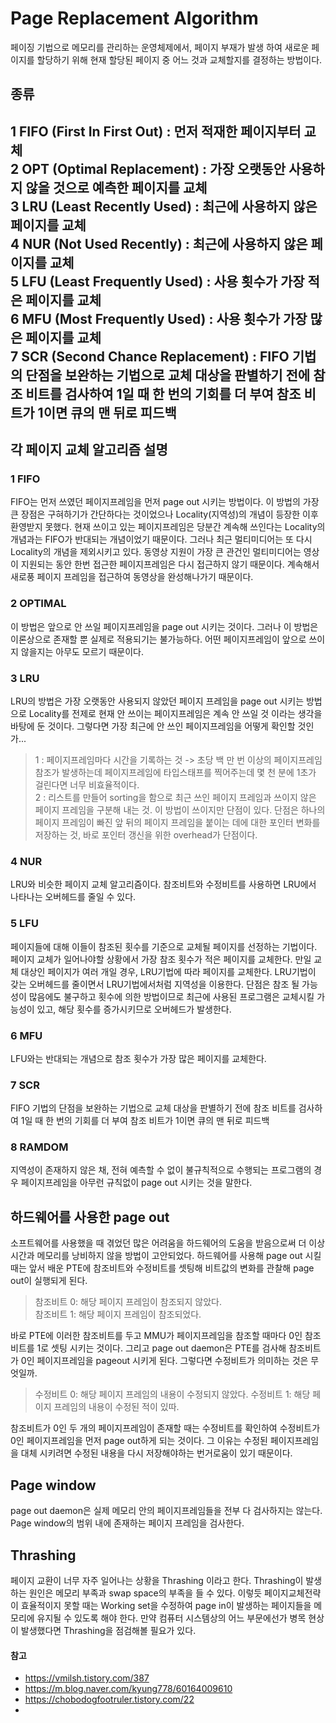 # Page Replacement Algorithm

페이징 기법으로 메모리를 관리하는 운영체제에서, 페이지 부재가 발생 하여 새로운 페이지를 할당하기 위해 현재 할당된 페이지 중 어느 것과 교체할지를 결정하는 방법이다.

## 종류
> 
1 FIFO (First In First Out)       : 먼저 적재한 페이지부터 교체<br>
2 OPT (Optimal Replacement)       : 가장 오랫동안 사용하지 않을 것으로 예측한 페이지를 교체<br>
3 LRU (Least Recently Used)       : 최근에 사용하지 않은 페이지를 교체<br>
4 NUR (Not Used Recently)         : 최근에 사용하지 않은 페이지를 교체<br>
5 LFU (Least Frequently Used)     : 사용 횟수가 가장 적은 페이지를 교체<br>
6 MFU (Most Frequently Used)      : 사용 횟수가 가장 많은 페이지를 교체<br>
7 SCR (Second Chance Replacement) : FIFO 기법의 단점을 보완하는 기법으로 교체 대상을 판별하기 전에 참조 비트를 
검사하여 1일 때 한 번의 기회를 더 부여 참조 비트가 1이면 큐의 맨 뒤로 피드백
------

## 각 페이지 교체 알고리즘 설명

### 1 FIFO

FIFO는 먼저 쓰였던 페이지프레임을 먼저 page out 시키는 방법이다. 이 방법의 가장 큰 장점은 구혀하기가 간단하다는 것이었으나 Locality(지역성)의 개념이 등장한 이후 환영받지 못했다. 현재 쓰이고 있는 페이지프레임은 당분간 계속해 쓰인다는 Locality의 개념과는 FIFO가 반대되는 개념이었기 때문이다. 그러나 최근 멀티미디어는 또 다시 Locality의 개념을 제외시키고 있다. 동영상 지원이 가장 큰 관건인 멀티미디어는 영상이 지원되는 동안 한번 접근한 페이지프레임은 다시 접근하지 않기 때문이다. 계속해서 새로풍 페이지 프레임을 접근하여 동영상을 완성해나가기 때문이다.

### 2 OPTIMAL

이 방법은 앞으로 안 쓰일 페이지프레임을 page out 시키는 것이다. 그러나 이 방법은 이론상으로 존재할 뿐 실제로 적용되기는 불가능하다. 어떤 페이지프레임이 앞으로 쓰이지 않을지는 아무도 모르기 때문이다.

### 3 LRU

LRU의 방법은 가장 오랫동안 사용되지 않았던 페이지 프레임을 page out 시키는 방법으로 Locality를 전제로 현재 안 쓰이는 페이지프레임은 계속 안 쓰일 것 이라는 생각을 바탕에 둔 것이다.
그렇다면 가장 최근에 안 쓰인 페이지프레임을 어떻게 확인할 것인가...
> 1 : 페이지프레임마다 시간을 기록하는 것 -> 초당 백 만 번 이상의 페이지프레임참조가 발생하는데 페이지프레임에 타입스태프를 찍어주는데 몇 천 분에 1초가 걸린다면 너무 비효율적이다. <br>
2 : 리스트를 만들어 sorting을 함으로 최근 쓰인 페이지 프레임과 쓰이지 않은 페이지 프레임을 구분해 내는 것. 이 방법이 쓰이지만 단점이 있다. 단점은 하나의 페이지 프레임이 빠진 앞 뒤의 페이지 프레임을 붙이는 데에 대한 포인터 변화를 저장하는 것, 바로 포인터 갱신을 위한 overhead가 단점이다.

### 4 NUR

LRU와 비슷한 페이지 교체 알고리즘이다. 참조비트와 수정비트를 사용하면 LRU에서 나타나는 오버헤드를 줄일 수 있다.

### 5 LFU

페이지들에 대해 이들이 참조된 횟수를 기준으로 교체될 페이지를 선정하는 기법이다. 페이지 교체가 일어나야할 상황에서 가장 참조 횟수가 적은 페이지를 교체한다. 만일 교체 대상인 페이지가 여러 개일 경우, LRU기법에 따라 페이지를 교체한다.
LRU기법이 갖는 오버헤드를 줄이면서 LRU기법에서처럼 지역성을 이용한다. 단점은 참조 될 가능성이 많음에도 불구하고 횟수에 의한 방법이므로 최근에 사용된 프로그램은 교체시킬 가능성이 있고, 해당 횟수를 증가시키므로 오버헤드가 발생한다.

### 6 MFU

LFU와는 반대되는 개념으로 참조 횟수가 가장 많은 페이지를 교체한다.

### 7 SCR

FIFO 기법의 단점을 보완하는 기법으로 교체 대상을 판별하기 전에 참조 비트를 검사하여 1일 때 한 번의 기회를 더 부여 참조 비트가 1이면 큐의 맨 뒤로 피드백

### 8 RAMDOM

지역성이 존재하지 않은 채, 전혀 예측할 수 없이 불규칙적으로 수행되는 프로그램의 경우 페이지프레임을 아무런 규칙없이 page out 시키는 것을 말한다.

## 하드웨어를 사용한 page out

소프트웨어를 사용했을 때 겪었던 많은 어려움을 하드웨어의 도움을 받음으로써 더 이상 시간과 메모리를 낭비하지 않을 방법이 고안되었다. 하드웨어를 사용해 page out 시킬 때는 앞서 배운 PTE에 참조비트와 수정비트를 셋팅해 비트값의 변화를 관찰해 page out이 실행되게 된다.

> 참조비트 0: 해당 페이지 프레임이 참조되지 않았다. <br>
참조비트 1: 해당 페이지 프레임이 참조되었다.

바로 PTE에 이러한 참조비트를 두고 MMU가 페이지프레임을 참조할 때마다 0인 참조비트를 1로 셋팅 시키는 것이다. 그리고 page out daemon은 PTE를 검사해 참조비트가 0인 페이지프레임을 pageout 시키게 된다. 그렇다면 수정비트가 의미하는 것은 무엇일까.

> 수정비트 0: 해당 페이지 프레임의 내용이 수정되지 않았다.
수정비트 1: 해당 페이지 프레임의 내용이 수정된 적이 있따.

참조비트가 0인 두 개의 페이지프레임이 존재할 때는 수정비트를 확인하여 수정비트가 0인 페이지프레임을 먼저 page out하게 되는 것이다. 그 이유는 수정된 페이지프레임을 대체 시키려면 수정된 내용을 다시 저장해야하는 번거로움이 있기 때문이다.

## Page window

page out daemon은 실제 메모리 안의 페이지프레임들을 전부 다 검사하지는 않는다. Page window의 범위 내에 존재하는 페이지 프레임을 검사한다.

## Thrashing

페이지 교환이 너무 자주 일어나는 상황을 Thrashing 이라고 한다. Thrashing이 발생하는 원인은 메모리 부족과 swap space의 부족을 들 수 있다. 이렇듯 페이지교체전략이 효율적이지 못할 때는 Working set을 수정하여 page in이 발생하는 페이지들을 메모리에 유지될 수 있도록 해야 한다. 만약 컴퓨터 시스템상의 어느 부문에선가 병목 현상이 발생했다면 Thrashing을 점검해볼 필요가 있다.

#### 참고
- https://vmilsh.tistory.com/387
- https://m.blog.naver.com/kyung778/60164009610
- https://chobodogfootruler.tistory.com/22
- 